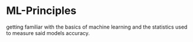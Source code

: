 # ML-Principles
getting familiar with the basics of machine learning and the statistics used to measure said models accuracy. 

